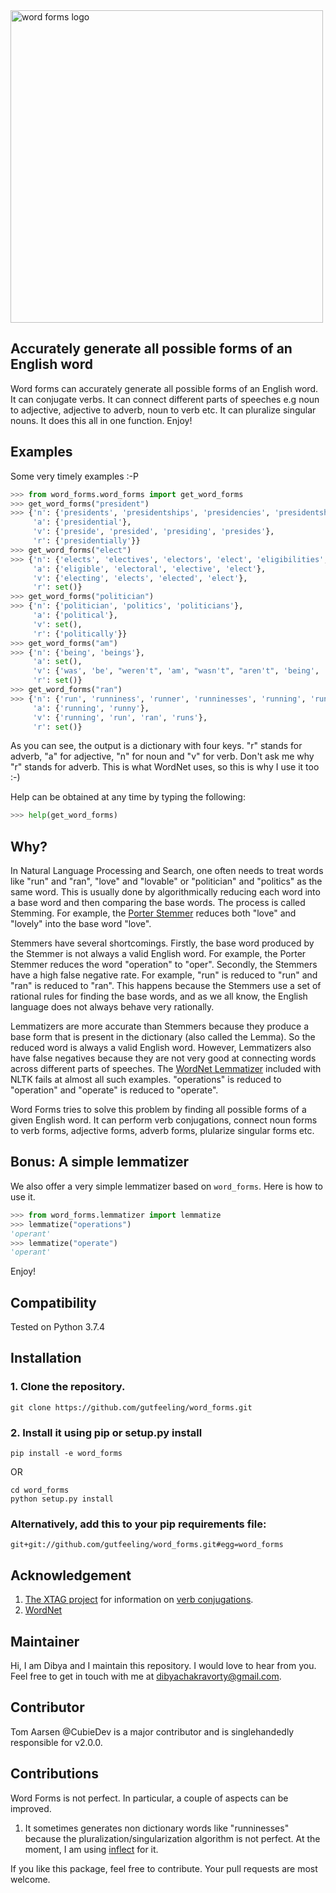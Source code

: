 <img src="https://github.com/gutfeeling/word_forms/blob/master/logo.png" alt="word forms logo" width="500">

## Accurately generate all possible forms of an English word

Word forms can accurately generate all possible forms of an English word. It can conjugate verbs. It can connect different
parts of speeches e.g noun to adjective, adjective to adverb, noun to verb etc. It can pluralize singular nouns. It does this all in one function. Enjoy!

## Examples

Some very timely examples :-P

```python
>>> from word_forms.word_forms import get_word_forms
>>> get_word_forms("president")
>>> {'n': {'presidents', 'presidentships', 'presidencies', 'presidentship', 'president', 'presidency'}, 
     'a': {'presidential'}, 
     'v': {'preside', 'presided', 'presiding', 'presides'}, 
     'r': {'presidentially'}}
>>> get_word_forms("elect")
>>> {'n': {'elects', 'electives', 'electors', 'elect', 'eligibilities', 'electorates', 'eligibility', 'elector', 'election', 'elections', 'electorate', 'elective'}, 
     'a': {'eligible', 'electoral', 'elective', 'elect'}, 
     'v': {'electing', 'elects', 'elected', 'elect'}, 
     'r': set()}
>>> get_word_forms("politician")
>>> {'n': {'politician', 'politics', 'politicians'}, 
     'a': {'political'}, 
     'v': set(), 
     'r': {'politically'}}
>>> get_word_forms("am")
>>> {'n': {'being', 'beings'}, 
     'a': set(), 
     'v': {'was', 'be', "weren't", 'am', "wasn't", "aren't", 'being', 'were', 'is', "isn't", 'been', 'are', 'am not'}, 
     'r': set()}
>>> get_word_forms("ran")
>>> {'n': {'run', 'runniness', 'runner', 'runninesses', 'running', 'runners', 'runnings', 'runs'}, 
     'a': {'running', 'runny'}, 
     'v': {'running', 'run', 'ran', 'runs'}, 
     'r': set()}
```
As you can see, the output is a dictionary with four keys. "r" stands for adverb, "a" for adjective, "n" for noun
and "v" for verb. Don't ask me why "r" stands for adverb. This is what WordNet uses, so this is why I use it too :-)

Help can be obtained at any time by typing the following:

```python
>>> help(get_word_forms)
```

## Why?
In Natural Language Processing and Search, one often needs to treat words like "run" and "ran", "love" and "lovable" 
or "politician" and "politics" as the same word. This is usually done by algorithmically reducing each word into a 
base word and then comparing the base words. The process is called Stemming. 
For example, the [Porter Stemmer](http://text-processing.com/demo/stem/) reduces both "love" and "lovely" 
into the base word "love".

Stemmers have several shortcomings. Firstly, the base word produced by the Stemmer is not always a valid English word. 
For example, the Porter Stemmer reduces the word "operation" to "oper". Secondly, the Stemmers have a high false negative rate. 
For example, "run" is reduced to "run" and "ran" is reduced to "ran". This happens because the Stemmers use a set of 
rational rules for finding the base words, and as we all know, the English language does not always behave very rationally. 

Lemmatizers are more accurate than Stemmers because they produce a base form that is present in the dictionary (also called the Lemma). So the reduced word is always a valid English word. However, Lemmatizers also have false negatives because they are not very good at connecting words across different parts of speeches. The [WordNet Lemmatizer](http://textanalysisonline.com/nltk-wordnet-lemmatizer) included with NLTK fails at almost all such examples. "operations" is reduced to "operation"  and "operate" is reduced to "operate".

Word Forms tries to solve this problem by finding all possible forms of a given English word. It can perform verb conjugations, connect noun forms to verb forms, adjective forms, adverb forms, plularize singular forms etc. 

## Bonus: A simple lemmatizer

We also offer a very simple lemmatizer based on ``word_forms``. Here is how to use it.

```python
>>> from word_forms.lemmatizer import lemmatize
>>> lemmatize("operations")
'operant'
>>> lemmatize("operate")
'operant'
```

Enjoy!

## Compatibility

Tested on Python 3.7.4

## Installation

### 1. Clone the repository.
```
git clone https://github.com/gutfeeling/word_forms.git
```
### 2. Install it using pip or setup.py install
```
pip install -e word_forms
```
OR
```
cd word_forms
python setup.py install
```

### Alternatively, add this to your pip requirements file:
```
git+git://github.com/gutfeeling/word_forms.git#egg=word_forms
```

## Acknowledgement

1. [The XTAG project](http://www.cis.upenn.edu/~xtag/) for information on [verb conjugations](word_forms/en-verbs.txt).
2. [WordNet](http://wordnet.princeton.edu/)

## Maintainer

Hi, I am Dibya and I maintain this repository. I would love to hear from you. Feel free to get in touch with me 
at dibyachakravorty@gmail.com.

## Contributor

Tom Aarsen @CubieDev is a major contributor and is singlehandedly responsible for v2.0.0. 

## Contributions

Word Forms is not perfect. In particular, a couple of aspects can be improved.

1. It sometimes generates non dictionary words like "runninesses" because the pluralization/singularization algorithm is
not perfect. At the moment, I am using [inflect](https://pypi.python.org/pypi/inflect) for it. 

If you like this package, feel free to contribute. Your pull requests are most welcome.
